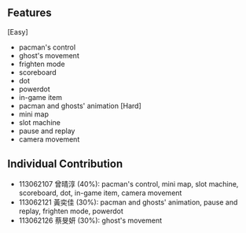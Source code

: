 ## Features
[Easy]
- pacman's control
- ghost's movement
- frighten mode
- scoreboard
- dot
- powerdot
- in-game item
- pacman and ghosts' animation
[Hard]
- mini map
- slot machine
- pause and replay
- camera movement
## Individual Contribution
- 113062107 曾晴淳 (40%): pacman's control, mini map, slot machine, scoreboard, dot, in-game item, camera movement
- 113062121 黃奕佳 (30%): pacman and ghosts' animation, pause and replay, frighten mode, powerdot
- 113062126 蔡旻妍 (30%): ghost's movement